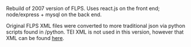 Rebuild of 2007 version of FLPS.  Uses react.js on the front end; node/express + mysql on the back end.  

Original FLPS XML files were converted to more traditional json via python scripts found in /python.  TEI XML is not used in this version, however that XML can be found [here](https://github.com/santheo/FLPS-data).  

